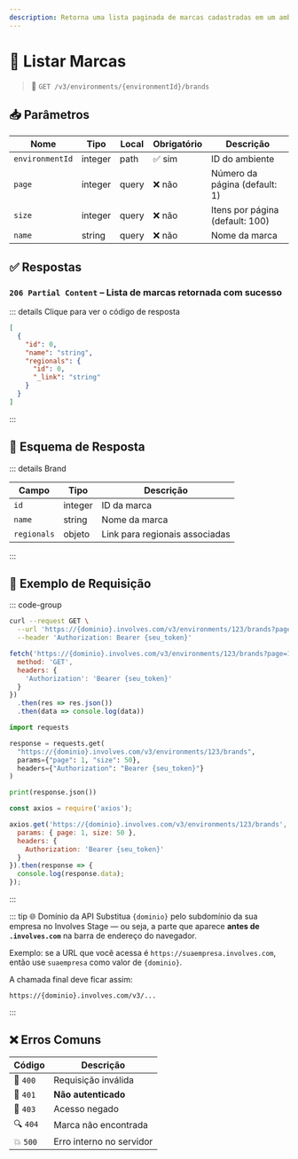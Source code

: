 ```yaml
---
description: Retorna uma lista paginada de marcas cadastradas em um ambiente.
---
```


# 🧾 Listar Marcas

> 🔗 `GET /v3/environments/{environmentId}/brands`


## 📥 Parâmetros

| Nome           | Tipo    | Local  | Obrigatório | Descrição                        |
|----------------|---------|--------|-------------|----------------------------------|
| `environmentId`| integer | path   | ✅ sim       | ID do ambiente                   |
| `page`         | integer | query  | ❌ não       | Número da página (default: 1)    |
| `size`         | integer | query  | ❌ não       | Itens por página (default: 100) |
| `name`         | string  | query  | ❌ não       | Nome da marca                    |


## ✅ Respostas

### `206 Partial Content` – Lista de marcas retornada com sucesso

::: details Clique para ver o código de resposta
```json
[
  {
    "id": 0,
    "name": "string",
    "regionals": {
      "id": 0,
      "_link": "string"
    }
  }
]
```
:::


## 🧬 Esquema de Resposta

::: details Brand

| Campo       | Tipo    | Descrição                        |
|-------------|---------|----------------------------------|
| `id`        | integer | ID da marca                      |
| `name`      | string  | Nome da marca                    |
| `regionals` | objeto  | Link para regionais associadas   |

:::


## 📘 Exemplo de Requisição

::: code-group

```bash [🟢 cURL]
curl --request GET \
  --url 'https://{dominio}.involves.com/v3/environments/123/brands?page=1&size=50' \
  --header 'Authorization: Bearer {seu_token}'
```

```js [🟡 JavaScript]
fetch('https://{dominio}.involves.com/v3/environments/123/brands?page=1&size=50', {
  method: 'GET',
  headers: {
    'Authorization': 'Bearer {seu_token}'
  }
})
  .then(res => res.json())
  .then(data => console.log(data))
```

```python [🔵 Python]
import requests

response = requests.get(
  "https://{dominio}.involves.com/v3/environments/123/brands",
  params={"page": 1, "size": 50},
  headers={"Authorization": "Bearer {seu_token}"}
)

print(response.json())
```

```js [🟣 Node.js]
const axios = require('axios');

axios.get('https://{dominio}.involves.com/v3/environments/123/brands', {
  params: { page: 1, size: 50 },
  headers: {
    Authorization: 'Bearer {seu_token}'
  }
}).then(response => {
  console.log(response.data);
});
```

:::

::: tip 🌐 Domínio da API
Substitua `{dominio}` pelo subdomínio da sua empresa no Involves Stage — ou seja, a parte que aparece **antes de `.involves.com`** na barra de endereço do navegador.

Exemplo: se a URL que você acessa é `https://suaempresa.involves.com`, então use `suaempresa` como valor de `{dominio}`.

A chamada final deve ficar assim:

```text
https://{dominio}.involves.com/v3/...
```
:::


## ❌ Erros Comuns

| Código | Descrição                            |
|--------|----------------------------------------|
| 🔴 `400`  | Requisição inválida                  |
| 🔐 `401`  | **Não autenticado**                  |
| 🚫 `403`  | Acesso negado                        |
| 🔍 `404`  | Marca não encontrada                 |
| 💥 `500`  | Erro interno no servidor             |
